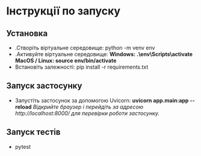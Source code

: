 # Інструкції по запуску #

## Установка ##
* .Створіть віртуальне середовище: python -m venv env
* .Активуйте віртуальне середовище:
**Windows: .\env\Scripts\activate**
**MacOS / Linux: source env/bin/activate**
* Встановіть залежності: pip install -r requirements.txt

## Запуск застосунку ##
* Запустіть застосунок за допомогою Uvicorn:
**uvicorn app.main:app --reload**
*Відкрийте браузер і перейдіть за адресою http://localhost:8000/ для перевірки роботи застосунку.*

## Запуск тестів ##
* pytest